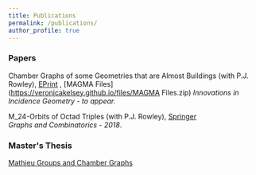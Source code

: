 ```yaml
---
title: Publications
permalink: /publications/
author_profile: true
---
```


### Papers

Chamber Graphs of some Geometries that are Almost Buildings (with P.J. Rowley), [EPrint](http://eprints.maths.manchester.ac.uk/2590/1/ChamberGraphsAlmostBuildings%20%281%29.pdf) , [MAGMA Files](https://veronicakelsey.github.io/files/MAGMA Files.zip) 
*Innovations in Incidence Geometry - to appear.*


M_24-Orbits of Octad Triples (with P.J. Rowley), [Springer](https://link.springer.com/article/10.1007%2Fs00373-018-1961-1)  
*Graphs and Combinatorics - 2018*.




### Master's Thesis

[Mathieu Groups and Chamber Graphs](https://veronicakelsey.github.io/files/MathieuGroups.pdf)  


